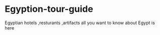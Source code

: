 # Egyption-tour-guide
Egyptian hotels ,resturants ,artifacts all you want to know about Egypt is here
